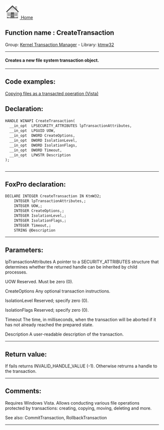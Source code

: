 [<img src="../../images/home.png"> Home ](https://github.com/VFPX/Win32API)  

## Function name : CreateTransaction
Group: [Kernel Transaction Manager](../../functions_group.md#Kernel_Transaction_Manager)  -  Library: [ktmw32](../../libraries.md#ktmw32)  
***  


#### Creates a new file system transaction object.
***  


## Code examples:
[Copying files as a transacted operation (Vista)](../../samples/sample_540.md)  

## Declaration:
```foxpro  
HANDLE WINAPI CreateTransaction(
  __in_opt  LPSECURITY_ATTRIBUTES lpTransactionAttributes,
  __in_opt  LPGUID UOW,
  __in_opt  DWORD CreateOptions,
  __in_opt  DWORD IsolationLevel,
  __in_opt  DWORD IsolationFlags,
  __in_opt  DWORD Timeout,
  __in_opt  LPWSTR Description
);
  
```  
***  


## FoxPro declaration:
```foxpro  
DECLARE INTEGER CreateTransaction IN KtmW32;
	INTEGER lpTransactionAttributes,;
	INTEGER UOW,;
	INTEGER CreateOptions,;
	INTEGER IsolationLevel,;
	INTEGER IsolationFlags,;
	INTEGER Timeout,;
	STRING @Description  
```  
***  


## Parameters:
lpTransactionAttributes 
A pointer to a SECURITY_ATTRIBUTES structure that determines whether the returned handle can be inherited by child processes.

UOW 
Reserved. Must be zero (0).

CreateOptions 
Any optional transaction instructions.

IsolationLevel 
Reserved; specify zero (0).

IsolationFlags 
Reserved; specify zero (0).

Timeout 
The time, in milliseconds, when the transaction will be aborted if it has not already reached the prepared state.

Description 
A user-readable description of the transaction.  
***  


## Return value:
If fails returns INVALID_HANDLE_VALUE (-1). Otherwise retrurns a handle to the transaction.  
***  


## Comments:
Requires Windows Vista. Allows conducting various file operations protected by transactions: creating, copying, moving, deleting and more.  
  
See also: CommitTransaction, RollbackTransaction   
  
***  

